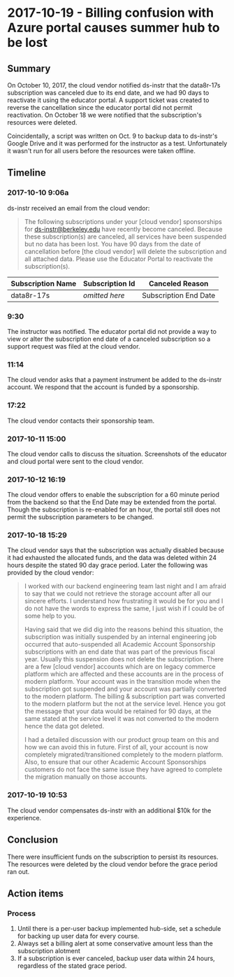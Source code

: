 # 2017-10-19 - Billing confusion with Azure portal causes summer hub to be lost

## Summary

On October 10, 2017, the cloud vendor notified ds-instr that the data8r-17s subscription was canceled due to its end date, and we had 90 days to reactivate it using the educator portal. A support ticket was created to reverse the cancellation since the educator portal did not permit reactivation. On October 18 we were notified that the subscription's resources were deleted.

Coincidentally, a script was written on Oct. 9 to backup data to ds-instr's Google Drive and it was performed for the instructor as a test. Unfortunately it wasn't run for all users before the resources were taken offline.

## Timeline

### 2017-10-10 9:06a

ds-instr received an email from the cloud vendor:

> The following subscriptions under your [cloud vendor] sponsorships for ds-instr@berkeley.edu have recently become canceled.
> Because these subscription(s) are canceled, all services have been suspended but no data has been lost. You have 90 days from the date of cancellation before [the cloud vendor] will delete the subscription and all attached data. Please use the Educator Portal to reactivate the subscription(s).

| Subscription Name | Subscription Id | Canceled Reason       |
| ----------------- | --------------- | --------------------- |
| data8r-17s        | *omitted here*  | Subscription End Date |

### 9:30

The instructor was notified. The educator portal did not provide a way to view or alter the subscription end date of a canceled subscription so a support request was filed at the cloud vendor.

### 11:14

The cloud vendor asks that a payment instrument be added to the ds-instr account. We respond that the account is funded by a sponsorship.

### 17:22

The cloud vendor contacts their sponsorship team.

### 2017-10-11 15:00

The cloud vendor calls to discuss the situation. Screenshots of the educator and cloud portal were sent to the cloud vendor.

### 2017-10-12 16:19

The cloud vendor offers to enable the subscription for a 60 minute period from the backend so that the End Date may be extended from the portal. Though the subscription is re-enabled for an hour, the portal still does not permit the subscription parameters to be changed.

### 2017-10-18 15:29

The cloud vendor says that the subscription was actually disabled because it had exhausted the allocated funds, and the data was deleted within 24 hours despite the stated 90 day grace period. Later the following was provided by the cloud vendor:

> I worked with our backend engineering team last night and I am afraid to say that we could not retrieve the storage account after all our sincere efforts. I understand how frustrating it would be for you and I do not have the words to express the same, I just wish if I could be of some help to you.
>
> Having said that we did dig into the reasons behind this situation, the subscription was initially suspended by an internal engineering job occurred that auto-suspended all Academic Account Sponsorship subscriptions with an end date that was part of the previous fiscal year. Usually this suspension does not delete the subscription. There are a few [cloud vendor] accounts which are on legacy commerce platform which are affected and these accounts are in the process of modern platform. Your account was in the transition mode when the subscription got suspended and your account was partially converted to the modern platform. The billing & subscription part was converted to the modern platform but the not at the service level. Hence you got the message that your data would be retained for 90 days, at the same stated at the service level it was not converted to the modern hence the data got deleted.
>
> I had a detailed discussion with our product group team on this and how we can avoid this in future. First of all, your account is now completely migrated/transitioned completely to the modern platform. Also, to ensure that our other Academic Account Sponsorships customers do not face the same issue they have agreed to complete the migration manually on those accounts.

### 2017-10-19 10:53

The cloud vendor compensates ds-instr with an additional $10k for the experience.

## Conclusion

There were insufficient funds on the subscription to persist its resources. The resources were deleted by the cloud vendor before the grace period ran out.

## Action items

### Process

1. Until there is a per-user backup implemented hub-side, set a schedule for backing up user data for every course.
1. Always set a billing alert at some conservative amount less than the subscription alotment
1. If a subscription is ever canceled, backup user data within 24 hours, regardless of the stated grace period.
